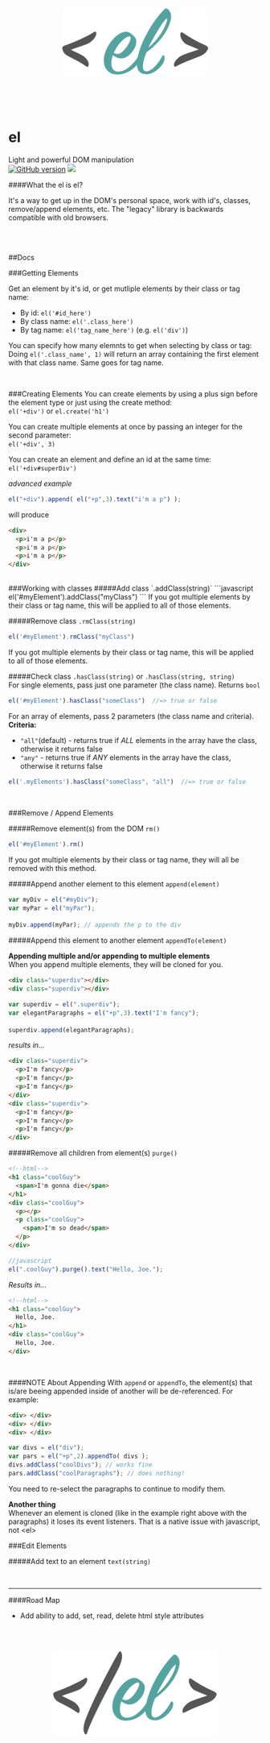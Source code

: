 <br>  
<br>  
<p align="center">
<img src="logo.png">  
</p>
<br>  
<br>  
<br>  


# el
Light and powerful DOM manipulation  
[![GitHub version](https://badge.fury.io/gh/samueleaton%2Fel.svg)](http://badge.fury.io/gh/samueleaton%2Fel) <img src="https://img.shields.io/badge/license-MIT-blue.svg">


####What the el is el?

It's a way to get up in the DOM's personal space, work with id's, classes, remove/append elements, etc. 
The "legacy" library is backwards compatible with old browsers.

<br> 
<br>

##Docs   

###Getting Elements

Get an element by it's id, or get mutliple elements by their class or tag name:   
- By id: `el('#id_here')`
- By class name: `el('.class_here')`
- By tag name: `el('tag_name_here')` (e.g. `el('div')`)    

You can specify how many elemnts to get when selecting by class or tag:  
Doing `el('.class_name', 1)` will return an array containing the first element with that class name. Same goes for tag name.

<br>  

###Creating Elements
You can create elements by using a plus sign before the element type or just using the create method:  
`el('+div')` or `el.create('h1')`  

You can create multiple elements at once by passing an integer for the second parameter:  
`el('+div', 3)`  

You can create an element and define an id at the same time:  
`el('+div#superDiv')`  

*advanced example*
```javascript
el("+div").append( el("+p",3).text("i'm a p") );
```
will produce
```html
<div>
  <p>i'm a p</p>
  <p>i'm a p</p>
  <p>i'm a p</p>
</div>
```
<br>
###Working with classes  
#####Add class `.addClass(string)`
```javascript
el('#myElement').addClass("myClass")
```  
If you got multiple elements by their class or tag name, this will be applied to all of those elements.

#####Remove class `.rmClass(string)`
```javascript
el('#myElement').rmClass("myClass")
```  
If you got multiple elements by their class or tag name, this will be applied to all of those elements.

#####Check class `.hasClass(string)` or `.hasClass(string, string)`  
For single elements, pass just one parameter (the class name). Returns `bool`
```javascript
el('#myElement').hasClass("someClass")  //=> true or false
```  
For an array of elements, pass 2 parameters (the class name and criteria).   
**Criteria:**
- `"all"`(default) - returns true if *ALL* elements in the array have the class, otherwise it returns false  
- `"any"` - returns true if *ANY* elements in the array have the class, otherwise it returns false  
```javascript
el('.myElements').hasClass("someClass", "all")  //=> true or false
``` 

<br>

###Remove / Append Elements

#####Remove element(s) from the DOM `rm()`
```javascript
el('#myElement').rm()
```  
If you got multiple elements by their class or tag name, they will all be removed with this method.

#####Append another element to this element `append(element)`
```javascript
var myDiv = el("#myDiv");
var myPar = el("myPar");

myDiv.append(myPar); // appends the p to the div
```  

#####Append this element to another element `appendTo(element)`  

**Appending multiple and/or appending to multiple elements**  
When you append multiple elements, they will be cloned for you.
```html
<div class="superdiv"></div>
<div class="superdiv"></div>
```
```javascript
var superdiv = el(".superdiv");
var elegantParagraphs = el("+p",3).text("I'm fancy");

superdiv.append(elegantParagraphs);
```
*results in...*
```html
<div class="superdiv">
  <p>I'm fancy</p>
  <p>I'm fancy</p>
  <p>I'm fancy</p>
</div>
<div class="superdiv">
  <p>I'm fancy</p>
  <p>I'm fancy</p>
  <p>I'm fancy</p>
</div>
```   


#####Remove all children from element(s) `purge()`
```html
<!--html-->
<h1 class="coolGuy">
  <span>I'm gonna die</span>
</h1>
<div class="coolGuy">
  <p></p>
  <p class="coolGuy">
    <span>I'm so dead</span>
  </p>
</div>
```
```javascript
//javascript
el(".coolGuy").purge().text("Hello, Joe.");
```
*Results in...*
```html
<!--html-->
<h1 class="coolGuy">
  Hello, Joe.
</h1>
<div class="coolGuy">
  Hello, Joe.
</div>
```
<br>

####NOTE About Appending
With `append` or `appendTo`, the element(s) that is/are beeing appended inside of another will be de-referenced. For example:  
```html
<div> </div>
<div> </div>
<div> </div>
```
```javascript
var divs = el("div");
var pars = el("+p",2).appendTo( divs );
divs.addClass("coolDivs"); // works fine
pars.addClass("coolParagraphs"); // does nothing!
```  
You need to re-select the paragraphs to continue to modify them.

**Another thing**  
Whenever an element is cloned (like in the example right above with the paragraphs) it loses its event listeners. That is a native issue with javascript, not &lt;el&gt;


###Edit Elements  

#####Add text to an element `text(string)`  

<br> 

- - -
####Road Map
- Add ability to add, set, read, delete html style attributes

<br>  
<br>  
<p align="center">
<img src="closing_tag.png">   
</p>
<br>  
<br>
